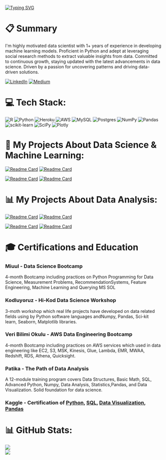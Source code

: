 [![Typing SVG](https://readme-typing-svg.demolab.com?font=Fira+Code&size=35&duration=3500&pause=600&color=37FD12&width=780&height=80&lines=Greetings%2C+fellow+code+wrangler!+;May+your+syntax+always+be+error-free%2C;and+your+bugs+be+extinct.;Happy+coding+%3AD)](https://git.io/typing-svg)


# 📋 Summary
I'm highly motivated data scientist with 1+ years of experience in developing machine learning models. Proficient in Python and adept at leveraging social research methods to extract valuable insights from data. Committed to continuous growth, staying updated with the latest advancements in data science. Driven by a passion for uncovering patterns and driving data-driven solutions.

[![LinkedIn](https://img.shields.io/badge/LinkedIn-%230077B5.svg?logo=linkedin&logoColor=white)](https://linkedin.com/in/talha-sahinn) [![Medium](https://img.shields.io/badge/Medium-12100E?logo=medium&logoColor=white)](https://medium.com/@talha002) 


# 💻 Tech Stack:
![R](https://img.shields.io/badge/r-%23276DC3.svg?style=for-the-badge&logo=r&logoColor=white) ![Python](https://img.shields.io/badge/python-3670A0?style=for-the-badge&logo=python&logoColor=ffdd54) ![Heroku](https://img.shields.io/badge/heroku-%23430098.svg?style=for-the-badge&logo=heroku&logoColor=white) ![AWS](https://img.shields.io/badge/AWS-%23FF9900.svg?style=for-the-badge&logo=amazon-aws&logoColor=white) ![MySQL](https://img.shields.io/badge/mysql-%2300f.svg?style=for-the-badge&logo=mysql&logoColor=white) ![Postgres](https://img.shields.io/badge/postgres-%23316192.svg?style=for-the-badge&logo=postgresql&logoColor=white) ![NumPy](https://img.shields.io/badge/numpy-%23013243.svg?style=for-the-badge&logo=numpy&logoColor=white) ![Pandas](https://img.shields.io/badge/pandas-%23150458.svg?style=for-the-badge&logo=pandas&logoColor=white) ![scikit-learn](https://img.shields.io/badge/scikit--learn-%23F7931E.svg?style=for-the-badge&logo=scikit-learn&logoColor=white) ![SciPy](https://img.shields.io/badge/SciPy-%230C55A5.svg?style=for-the-badge&logo=scipy&logoColor=%white) ![Plotly](https://img.shields.io/badge/Plotly-%233F4F75.svg?style=for-the-badge&logo=plotly&logoColor=white)

# 🤖 My Projects About Data Science & Machine Learning:
[![Readme Card](https://github-readme-stats.vercel.app/api/pin/?username=talha002&repo=rent_prediction)](https://github.com/talha002/rent_prediction) [![Readme Card](https://github-readme-stats.vercel.app/api/pin/?username=talha002&repo=Baseball-Salary-Prediction)](https://github.com/talha002/Baseball-Salary-Prediction)

[![Readme Card](https://github-readme-stats.vercel.app/api/pin/?username=talha002&repo=Telco-Churn-Rate-Prediction)](https://github.com/talha002/Telco-Churn-Rate-Prediction) [![Readme Card](https://github-readme-stats.vercel.app/api/pin/?username=talha002&repo=diabetes_feature_engineering)](https://github.com/talha002/diabetes_feature_engineering)

# 📊 My Projects About Data Analysis:
[![Readme Card](https://github-readme-stats.vercel.app/api/pin/?username=talha002&repo=merchant-anlysis)](https://github.com/talha002/merchant-anlysis) [![Readme Card](https://github-readme-stats.vercel.app/api/pin/?username=talha002&repo=RULE-BASED-CUSTOMER-SEGMENTATION-PRACTICE)](https://github.com/talha002/RULE-BASED-CUSTOMER-SEGMENTATION-PRACTICE)

[![Readme Card](https://github-readme-stats.vercel.app/api/pin/?username=talha002&repo=RFM-Anlysis-Practice-Online-retail-II-)](https://github.com/talha002/RFM-Anlysis-Practice-Online-retail-II-) [![Readme Card](https://github-readme-stats.vercel.app/api/pin/?username=talha002&repo=Rottentomatoes-anylsis)](https://github.com/talha002/Rottentomatoes-anylsis)

# 🎓 Certifications and Education

### Miuul - Data Science Bootcamp
4-month Bootcamp including practices on Python Programming for Data Science, Measurement Problems, RecommendationSystems, Feature Engineering, Machine Learning and Querying MS SOL

### Kodluyoruz - Hi-Kod Data Science Workshop
3-moth workshop which real life projects have developed on data related fields using by Python software languages andNumpy, Pandas, Sci-kit learn, Seaborn, Matplotlib libraries.

### Veri Bilimi Okulu - AWS Data Engineering Bootcamp
4-month Bootcamp including practices on AWS services which used in data engineering like EC2, S3, MSK, Kinesis, Glue, Lambda, EMR, MWAA, Redshift, RDS, Athena, Quicksight.

### Patika - The Path of Data Analysis
A 12-module training program covers Data Structures, Basic Math, SQL, Advanced Python, Numpy, Data Analysis, Statistics,Pandas, and Data Visualization. Solid foundation for data science.

### Kaggle - Certification of [Python](https://www.kaggle.com/learn/certification/talha002/python), [SQL](https://www.kaggle.com/learn/certification/talha002/intro-to-sql), [Data Visualization](https://www.kaggle.com/learn/certification/talha002/data-visualization), [Pandas](https://www.kaggle.com/learn/certification/talha002/pandas)

# 📊 GitHub Stats:
![](https://github-readme-stats.vercel.app/api/top-langs/?username=talha002&theme=dark&hide_border=false&include_all_commits=false&count_private=false&layout=compact) <br>
![](https://github-readme-streak-stats.herokuapp.com/?user=talha002&theme=dark&hide_border=false)
